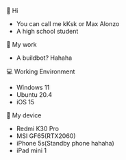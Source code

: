 👋 Hi
- You can call me kKsk or Max Alonzo
- A high school student

📁 My work
- A buildbot? Hahaha

💻 Working Environment
- Windows 11
- Ubuntu 20.4
- iOS 15

📱 My device
- Redmi K30 Pro
- MSI GF65(RTX2060)
- iPhone 5s(Standby phone hahaha)
- iPad mini 1
